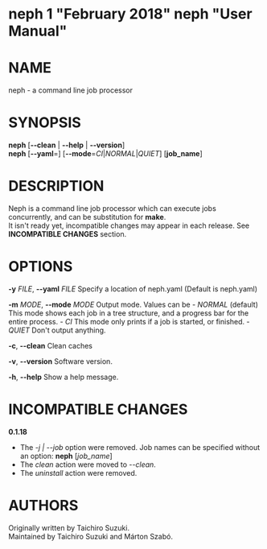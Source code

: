 neph 1 "February 2018" neph "User Manual"
=========================================

# NAME
neph - a command line job processor

# SYNOPSIS
**neph** [**--clean** | **--help** | **--version**]  
**neph** [**--yaml**=*<file>*] [**--mode**=*CI*|*NORMAL*|*QUIET*] [**job_name**]

# DESCRIPTION
Neph is a command line job processor which can execute jobs concurrently, and can be substitution for **make**.  
It isn't ready yet, incompatible changes may appear in each release. See **INCOMPATIBLE CHANGES** section.

# OPTIONS
**-y** *FILE*, **--yaml** *FILE*
  Specify a location of neph.yaml (Default is neph.yaml)

**-m** *MODE*, **--mode** *MODE*
  Output mode. Values can be
      - *NORMAL* (default) This mode shows each job in a tree structure, and a progress bar for the entire process.
      - *CI*               This mode only prints if a job is started, or finished.
      - *QUIET*            Don't output anything.

**-c**, **--clean** Clean caches

**-v**, **--version** Software version.

**-h**, **--help** Show a help message.

# INCOMPATIBLE CHANGES
**0.1.18**
  - The *-j | --job* option were removed. Job names can be specified without an option: **neph** [*job_name*]
  - The *clean* action were moved to *--clean*.
  - The *uninstall* action were removed.

# AUTHORS
Originally written by Taichiro Suzuki.  
Maintained by Taichiro Suzuki and Márton Szabó.
